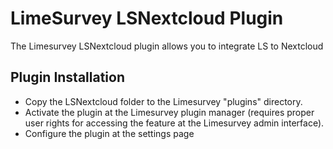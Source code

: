 # LimeSurvey LSNextcloud Plugin

The Limesurvey LSNextcloud plugin allows you to integrate LS to Nextcloud


## Plugin Installation

- Copy the LSNextcloud folder to the Limesurvey "plugins" directory.
- Activate the plugin at the Limesurvey plugin manager (requires proper user rights for accessing the feature at the Limesurvey admin interface).
- Configure the plugin at the settings page